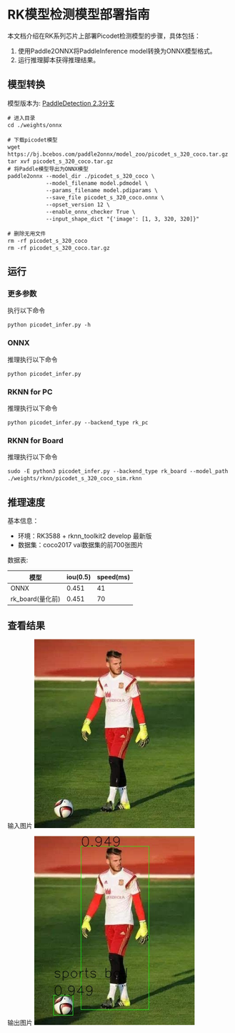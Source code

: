 # RK模型检测模型部署指南

本文档介绍在RK系列芯片上部署Picodet检测模型的步骤，具体包括：

1. 使用Paddle2ONNX将PaddleInference model转换为ONNX模型格式。
2. 运行推理脚本获得推理结果。

## 模型转换

模型版本为: [PaddleDetection 2.3分支](https://github.com/PaddlePaddle/PaddleDetection/tree/release/2.3/configs/picodet)

```text
# 进入目录
cd ./weights/onnx

# 下载picodet模型
wget https://bj.bcebos.com/paddle2onnx/model_zoo/picodet_s_320_coco.tar.gz
tar xvf picodet_s_320_coco.tar.gz
# 将Paddle模型导出为ONNX模型
paddle2onnx --model_dir ./picodet_s_320_coco \
            --model_filename model.pdmodel \
            --params_filename model.pdiparams \
            --save_file picodet_s_320_coco.onnx \
            --opset_version 12 \
            --enable_onnx_checker True \
            --input_shape_dict "{'image': [1, 3, 320, 320]}"
            
# 删除无用文件
rm -rf picodet_s_320_coco
rm -rf picodet_s_320_coco.tar.gz
```

## 运行

### 更多参数

执行以下命令

```text
python picodet_infer.py -h
```

### ONNX

推理执行以下命令

```text
python picodet_infer.py
```

### RKNN for PC

推理执行以下命令

```text
python picodet_infer.py --backend_type rk_pc
```

### RKNN for Board

推理执行以下命令

```text
sudo -E python3 picodet_infer.py --backend_type rk_board --model_path ./weights/rknn/picodet_s_320_coco_sim.rknn 
```

## 推理速度

基本信息：

- 环境：RK3588 + rknn_toolkit2 develop 最新版
- 数据集：coco2017 val数据集的前700张图片

数据表:

| 模型            | iou(0.5) | speed(ms) |
|---------------|----------|-----------|
| ONNX          | 0.451    | 41        |
| rk_board(量化前) | 0.451    | 70        |

## 查看结果

输入图片
![输入图片](./images/before/picodet_demo_input.jpg)

输出图片
![输出图片](./images/after/picodet_demo_input_rk_pc.jpg)